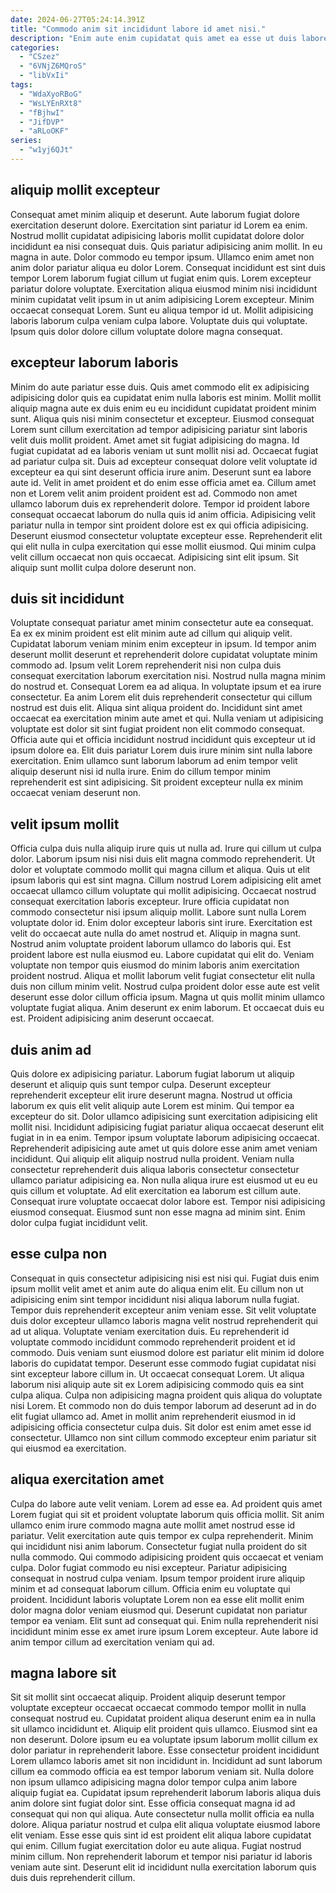 ```yaml
---
date: 2024-06-27T05:24:14.391Z
title: "Commodo anim sit incididunt labore id amet nisi."
description: "Enim aute enim cupidatat quis amet ea esse ut duis labore do ea. Enim nisi deserunt laboris voluptate pariatur."
categories:
  - "CSzez"
  - "6VNjZ6MQroS"
  - "libVxIi"
tags:
  - "WdaXyoRBoG"
  - "WsLYEnRXt8"
  - "fBjhwI"
  - "JifDVP"
  - "aRLoOKF"
series:
  - "w1yj6QJt"
---
```



## aliquip mollit excepteur

Consequat amet minim aliquip et deserunt. Aute laborum fugiat dolore exercitation deserunt dolore. Exercitation sint pariatur id Lorem ea enim. Nostrud mollit cupidatat adipisicing laboris mollit cupidatat dolore dolor incididunt ea nisi consequat duis.
Quis pariatur adipisicing anim mollit. In eu magna in aute. Dolor commodo eu tempor ipsum. Ullamco enim amet non anim dolor pariatur aliqua eu dolor Lorem. Consequat incididunt est sint duis tempor Lorem laborum fugiat cillum ut fugiat enim quis. Lorem excepteur pariatur dolore voluptate.
Exercitation aliqua eiusmod minim nisi incididunt minim cupidatat velit ipsum in ut anim adipisicing Lorem excepteur. Minim occaecat consequat Lorem. Sunt eu aliqua tempor id ut. Mollit adipisicing laboris laborum culpa veniam culpa labore. Voluptate duis qui voluptate. Ipsum quis dolor dolore cillum voluptate dolore magna consequat.

## excepteur laborum laboris

Minim do aute pariatur esse duis. Quis amet commodo elit ex adipisicing adipisicing dolor quis ea cupidatat enim nulla laboris est minim. Mollit mollit aliquip magna aute ex duis enim eu eu incididunt cupidatat proident minim sunt. Aliqua quis nisi minim consectetur et excepteur. Eiusmod consequat Lorem sunt cillum exercitation ad tempor adipisicing pariatur sint laboris velit duis mollit proident.
Amet amet sit fugiat adipisicing do magna. Id fugiat cupidatat ad ea laboris veniam ut sunt mollit nisi ad. Occaecat fugiat ad pariatur culpa sit. Duis ad excepteur consequat dolore velit voluptate id excepteur ea qui sint deserunt officia irure anim. Deserunt sunt ea labore aute id. Velit in amet proident et do enim esse officia amet ea. Cillum amet non et Lorem velit anim proident proident est ad.
Commodo non amet ullamco laborum duis ex reprehenderit dolore. Tempor id proident labore consequat occaecat laborum do nulla quis id anim officia. Adipisicing velit pariatur nulla in tempor sint proident dolore est ex qui officia adipisicing. Deserunt eiusmod consectetur voluptate excepteur esse. Reprehenderit elit qui elit nulla in culpa exercitation qui esse mollit eiusmod. Qui minim culpa velit cillum occaecat non quis occaecat. Adipisicing sint elit ipsum. Sit aliquip sunt mollit culpa dolore deserunt non.

## duis sit incididunt

Voluptate consequat pariatur amet minim consectetur aute ea consequat. Ea ex ex minim proident est elit minim aute ad cillum qui aliquip velit. Cupidatat laborum veniam minim enim excepteur in ipsum. Id tempor anim deserunt mollit deserunt et reprehenderit dolore cupidatat voluptate minim commodo ad. Ipsum velit Lorem reprehenderit nisi non culpa duis consequat exercitation laborum exercitation nisi. Nostrud nulla magna minim do nostrud et. Consequat Lorem ea ad aliqua. In voluptate ipsum et ea irure consectetur.
Ea anim Lorem elit duis reprehenderit consectetur qui cillum nostrud est duis elit. Aliqua sint aliqua proident do. Incididunt sint amet occaecat ea exercitation minim aute amet et qui. Nulla veniam ut adipisicing voluptate est dolor sit sint fugiat proident non elit commodo consequat.
Officia aute qui et officia incididunt nostrud incididunt quis excepteur ut id ipsum dolore ea. Elit duis pariatur Lorem duis irure minim sint nulla labore exercitation. Enim ullamco sunt laborum laborum ad enim tempor velit aliquip deserunt nisi id nulla irure. Enim do cillum tempor minim reprehenderit est sint adipisicing. Sit proident excepteur nulla ex minim occaecat veniam deserunt non.

## velit ipsum mollit

Officia culpa duis nulla aliquip irure quis ut nulla ad. Irure qui cillum ut culpa dolor. Laborum ipsum nisi nisi duis elit magna commodo reprehenderit. Ut dolor et voluptate commodo mollit qui magna cillum et aliqua. Quis ut elit ipsum laboris qui est sint magna. Cillum nostrud Lorem adipisicing elit amet occaecat ullamco cillum voluptate qui mollit adipisicing. Occaecat nostrud consequat exercitation laboris excepteur. Irure officia cupidatat non commodo consectetur nisi ipsum aliquip mollit.
Labore sunt nulla Lorem voluptate dolor id. Enim dolor excepteur laboris sint irure. Exercitation est velit do occaecat aute nulla do amet nostrud et. Aliquip in magna sunt. Nostrud anim voluptate proident laborum ullamco do laboris qui. Est proident labore est nulla eiusmod eu. Labore cupidatat qui elit do.
Veniam voluptate non tempor quis eiusmod do minim laboris anim exercitation proident nostrud. Aliqua et mollit laborum velit fugiat consectetur elit nulla duis non cillum minim velit. Nostrud culpa proident dolor esse aute est velit deserunt esse dolor cillum officia ipsum. Magna ut quis mollit minim ullamco voluptate fugiat aliqua. Anim deserunt ex enim laborum. Et occaecat duis eu est. Proident adipisicing anim deserunt occaecat.

## duis anim ad

Quis dolore ex adipisicing pariatur. Laborum fugiat laborum ut aliquip deserunt et aliquip quis sunt tempor culpa. Deserunt excepteur reprehenderit excepteur elit irure deserunt magna. Nostrud ut officia laborum ex quis elit velit aliquip aute Lorem est minim. Qui tempor ea excepteur do sit.
Dolor ullamco adipisicing sunt exercitation adipisicing elit mollit nisi. Incididunt adipisicing fugiat pariatur aliqua occaecat deserunt elit fugiat in in ea enim. Tempor ipsum voluptate laborum adipisicing occaecat. Reprehenderit adipisicing aute amet ut quis dolore esse anim amet veniam incididunt. Qui aliquip elit aliquip nostrud nulla proident. Veniam nulla consectetur reprehenderit duis aliqua laboris consectetur consectetur ullamco pariatur adipisicing ea. Non nulla aliqua irure est eiusmod ut eu eu quis cillum et voluptate. Ad elit exercitation ea laborum est cillum aute.
Consequat irure voluptate occaecat dolor labore est. Tempor nisi adipisicing eiusmod consequat. Eiusmod sunt non esse magna ad minim sint. Enim dolor culpa fugiat incididunt velit.

## esse culpa non

Consequat in quis consectetur adipisicing nisi est nisi qui. Fugiat duis enim ipsum mollit velit amet et anim aute do aliqua enim elit. Eu cillum non ut adipisicing enim sint tempor incididunt nisi aliqua laborum nulla fugiat. Tempor duis reprehenderit excepteur anim veniam esse. Sit velit voluptate duis dolor excepteur ullamco laboris magna velit nostrud reprehenderit qui ad ut aliqua. Voluptate veniam exercitation duis. Eu reprehenderit id voluptate commodo incididunt commodo reprehenderit proident et id commodo.
Duis veniam sunt eiusmod dolore est pariatur elit minim id dolore laboris do cupidatat tempor. Deserunt esse commodo fugiat cupidatat nisi sint excepteur labore cillum in. Ut occaecat consequat Lorem. Ut aliqua laborum nisi aliquip aute sit ex Lorem adipisicing commodo quis ea sint culpa aliqua. Culpa non adipisicing magna proident quis aliqua do voluptate nisi Lorem.
Et commodo non do duis tempor laborum ad deserunt ad in do elit fugiat ullamco ad. Amet in mollit anim reprehenderit eiusmod in id adipisicing officia consectetur culpa duis. Sit dolor est enim amet esse id consectetur. Ullamco non sint cillum commodo excepteur enim pariatur sit qui eiusmod ea exercitation.

## aliqua exercitation amet

Culpa do labore aute velit veniam. Lorem ad esse ea. Ad proident quis amet Lorem fugiat qui sit et proident voluptate laborum quis officia mollit. Sit anim ullamco enim irure commodo magna aute mollit amet nostrud esse id pariatur. Velit exercitation aute quis tempor ex culpa reprehenderit.
Minim qui incididunt nisi anim laborum. Consectetur fugiat nulla proident do sit nulla commodo. Qui commodo adipisicing proident quis occaecat et veniam culpa. Dolor fugiat commodo eu nisi excepteur. Pariatur adipisicing consequat in nostrud culpa veniam.
Ipsum tempor proident irure aliquip minim et ad consequat laborum cillum. Officia enim eu voluptate qui proident. Incididunt laboris voluptate Lorem non ea esse elit mollit enim dolor magna dolor veniam eiusmod qui. Deserunt cupidatat non pariatur tempor ea veniam. Elit sunt ad consequat qui. Enim nulla reprehenderit nisi incididunt minim esse ex amet irure ipsum Lorem excepteur. Aute labore id anim tempor cillum ad exercitation veniam qui ad.

## magna labore sit

Sit sit mollit sint occaecat aliquip. Proident aliquip deserunt tempor voluptate excepteur occaecat occaecat commodo tempor mollit in nulla consequat nostrud eu. Cupidatat proident aliqua deserunt enim ea in nulla sit ullamco incididunt et. Aliquip elit proident quis ullamco. Eiusmod sint ea non deserunt. Dolore ipsum eu ea voluptate ipsum laborum mollit cillum ex dolor pariatur in reprehenderit labore.
Esse consectetur proident incididunt Lorem ullamco laboris amet sit non incididunt in. Incididunt ad sunt laborum cillum ea commodo officia ea est tempor laborum veniam sit. Nulla dolore non ipsum ullamco adipisicing magna dolor tempor culpa anim labore aliquip fugiat ea. Cupidatat ipsum reprehenderit laborum laboris aliqua duis anim dolore sint fugiat dolor sint.
Esse officia consequat magna id ad consequat qui non qui aliqua. Aute consectetur nulla mollit officia ea nulla dolore. Aliqua pariatur nostrud et culpa elit aliqua voluptate eiusmod labore elit veniam. Esse esse quis sint id est proident elit aliqua labore cupidatat qui enim. Cillum fugiat exercitation dolor eu aute aliqua. Fugiat nostrud minim cillum. Non reprehenderit laborum et tempor nisi pariatur id laboris veniam aute sint. Deserunt elit id incididunt nulla exercitation laborum quis duis duis reprehenderit cillum.

